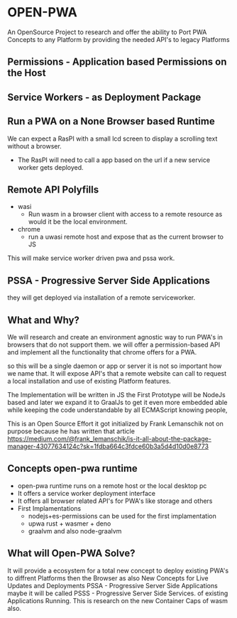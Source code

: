 # OPEN-PWA
An OpenSource Project to research and offer the ability to Port PWA Concepts to any Platform by providing the needed API's to legacy Platforms

## Permissions - Application based Permissions on the Host

## Service Workers - as Deployment Package

## Run a PWA on a None Browser based Runtime
We can expect a RasPI with a small lcd screen to display a scrolling text without a browser.
- The RasPI will need to call a app based on the url if a new service worker gets deployed.

## Remote API Polyfills
- wasi
  - Run wasm in a browser client with access to a remote resource as would it be the local environment.
- chrome
  - run a uwasi remote host and expose that as the current browser to JS
  
This will make service worker driven pwa and pssa work.

## PSSA - Progressive Server Side Applications
they will get deployed via installation of a remote serviceworker.
  
## What and Why?
We will research and create an environment agnostic way to run PWA's in browsers that do not support them. we will offer a permission-based API and implement all the functionality that chrome offers for a PWA.

so this will be a single daemon or app or server it is not so important how we name that. It will expose API's that a remote website can call to request a local installation and use of existing Platform features.

The Implementation will be written in JS the First Prototype will be NodeJs based and later we expand it to GraalJs to get it even more embedded able while keeping the code understandable by all ECMAScript knowing people,

This is an Open Source Effort it got initialized by Frank Lemanschik not on purpose because he has written that article
https://medium.com/@frank_lemanschik/is-it-all-about-the-package-manager-43077634124c?sk=1fdba664c3fdce60b3a5d4d10d0e8773

## Concepts open-pwa runtime
- open-pwa runtime runs on a remote host or the local desktop pc
- It offers a service worker deployment interface
- It offers all browser related API's for PWA's like storage and others
- First Implamentations
  - nodejs+es-permissions can be used for the first implamentation
  - upwa rust + wasmer + deno
  - graalvm and also node-graalvm


## What will Open-PWA Solve?
It will provide a ecosystem for a total new concept to deploy existing PWA's to diffrent Platforms then the Browser as also 
New Concepts for Live Updates and Deployments PSSA - Progressive Server Side Applications maybe it will be called PSSS - Progressive Server Side Services. of existing Applications Running. This is research on the new Container Caps
of wasm also.
